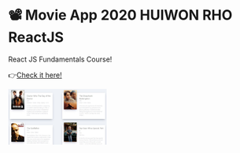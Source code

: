 # 📽 Movie App 2020 HUIWON RHO  ReactJS

React JS Fundamentals Course!

 👉[Check it here!](https://huiwon-rho.github.io/movie_app_2020/)
 
<img src="https://github.com/HUIWON-RHO/movie_app_2020/blob/master/public/preview.JPG" width="200">
